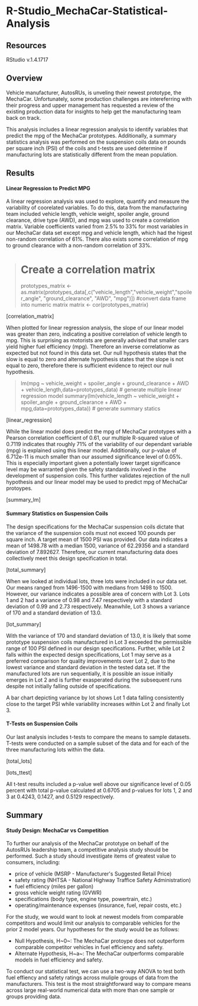 # R-Studio_MechaCar-Statistical-Analysis


## Resources
RStudio v.1.4.1717

## Overview
Vehicle manufacturer, AutosRUs, is unveling their newest prototype, the MechaCar. Unfortunately, some production challenges are intereferring with their progress and upper management has requested a review of the existing production data for insights to help get the manufacturing team back on track. 

This analysis includes a linear regression analysis to identify variables that predict the mpg of the MechaCar prototypes. Additionally, a summary statistics analysis was performed on the suspension coils data on pounds per square inch (PSI) of the coils and t-tests are used determine if manufacturing lots are statistically different from the mean population.


## Results
#### Linear Regression to Predict MPG
A linear regression analysis was used to explore, quantify and measure the variability of coorelated variables. To do this, data from the manufacturing team included vehicle length, vehicle weight, spoiler angle, ground clearance, drive type (AWD), and mpg was used to create a correlation matrix. Variable coefficients varied from 2.5% to 33% for most variables in our MechaCar data set except mpg and vehicle length, which had the higest non-random correlation of 61%. There also exists some correlation of mpg to ground clearance with a non-random correlation of 33%.

> # Create a correlation matrix
> prototypes_matrix <- as.matrix(prototypes_data[,c("vehicle_length","vehicle_weight","spoiler_angle", "ground_clearance", "AWD", "mpg")]) #convert data frame into numeric matrix
> matrix <- cor(prototypes_matrix)

[correlation_matrix]

When plotted for linear regression analysis, the slope of our linear model was greater than zero, indicating a positive correlation of vehicle length to mpg. This is surprising as motorists are generally advised that smaller cars yield higher fuel efficiency (mpg). Therefore an inverse correlationw as expected but not found in this data set. Our null hypothesis states that the slow is equal to zero and alternate hypothesis states that the slope is not equal to zero, therefore there is sufficient evidence to reject our null hypothesis. 

> lm(mpg ~ vehicle_weight + spoiler_angle + ground_clearance + AWD + vehicle_length,data=prototypes_data) # generate multiple linear regression model
> summary(lm(vehicle_length ~ vehicle_weight + spoiler_angle + ground_clearance + AWD + mpg,data=prototypes_data)) # generate summary statics


[linear_regression]

While the linear model does predict the mpg of MechaCar prototypes with a Pearson correlation coefficient of 0.61, our multiple R-squared value of 0.7119 indicates that roughly 71% of the variability of our dependant variable (mpg) is explained using this linear model. Additionally, our p-value of 6.712e-11 is much smaller than our assumed significance level of 0.05%. This is especially important given a potentially lower target significance level may be warranted given the safety standards involved in the development of suspension coils. This further validates rejection of the null hypothesis and our linear model may be used to predict mpg of MechaCar protoypes.

[summary_lm]

#### Summary Statistics on Suspension Coils
The design specifications for the MechaCar suspension coils dictate that the variance of the suspension coils must not exceed 100 pounds per square inch. A target mean of 1500 PSI was provided. Our data indicates a mean of 1498.78 with a median 1500, variance of 62.29356 and a standard deviation of 7.892627. Therefore, our current manufacturing data does collectively meet this design specification in total.

[total_summary]

When we looked at individual lots, three lots were included in our data set. Our means ranged from 1496-1500 with medians from 1498 to 1500. However, our variance indicates a possible area of concern with Lot 3. Lots 1 and 2 had a variance of 0.98 and 7.47 respectively with a standard deviation of 0.99 and 2.73 respectively. Meanwhile, Lot 3 shows a variance of 170 and a standard deviation of 13.0. 

[lot_summary]

With the variance of 170 and standard deviation of 13.0, it is likely that some prototype suspension coils manufactured in Lot 3 exceeded the permissible range of 100 PSI defined in our design specifications. Further, while Lot 2 falls within the expected design specifications, Lot 1 may serve as a preferred comparison for quality improvements over Lot 2, due to the lowest variance and standard deviation in the tested data set. If the manufactured lots are run sequentially, it is possible an issue initially emerges in Lot 2 and is further exasperated during the subsequent runs despite not initially falling outside of specifications. 

A bar chart depicting variance by lot shows Lot 1 data falling consistently close to the target PSI while variability increases within Lot 2 and finally Lot 3.


#### T-Tests on Suspension Coils
Our last analysis includes t-tests to compare the means to sample datasets. T-tests were conducted on a sample subset of the data and for each of the three manufacturing lots within the data. 

[total_lots]

[lots_ttest]

All t-test results included a p-value well above our significance level of 0.05 percent with total p-value calculated at 0.6705 and p-values for lots 1, 2 and 3 at 0.4243, 0.1427, and 0.5129 respectively.


## Summary
#### Study Design: MechaCar vs Competition
To further our analysis of the MechaCar prototype on behalf of the AutosRUs leadership team, a competitive analysis study should be performed. Such a study should investigate items of greatest value to consumers, including:
- price of vehicle (MSRP - Manufacturer's Suggested Retail Price)
- safety rating (NHTSA - National Highway Traffice Safety Administration)
- fuel efficiency (miles per gallon)
- gross vehicle weight rating (GVWR)
- specifications (body type, engine type, powertrain, etc.)
- operating/maintenance expenses (insurance, fuel, repair costs, etc.)

For the study, we would want to look at newest models from comparable competitors and would limit our analysis to comparable vehicles for the prior 2 model years. Our hypotheses for the study would be as follows:
- Null Hypothesis, H~0~: The MechaCar protoype does not outperform comparable competitor vehicles in fuel efficiency and safety.
- Alternate Hypothesis, H~a~: The MechaCar outperforms comparable models in fuel efficiency and safety.

To conduct our statistical test, we can use a two-way ANOVA to test both fuel effiency and safety ratings across muliple groups of data from the manufacturers. This test is the most straightforward way to compare means across large real-world numerical data with more than one sample or groups providing data.